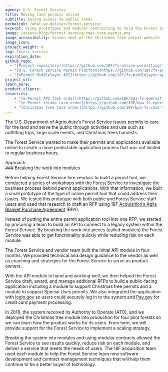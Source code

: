 ```yaml
---
agency: U.S. Forest Service
title: Moving land permits online
subtitle: Easing access to public lands
permalink: /what-we-deliver/forest-service/
excerpt: Using prototypes and modular contracting to help the Forest Service buy and develop an online permitting system.
image: /assets/blog/forrest-service/xmas-tree-permit.png
image_accessibility: Screen shot of the Christmas tree permit website
image_icon:
project_weight: 8
tag: forest service
expiration_date:
github_repo:
  - "[Project repository](https://github.com/18F/fs-online-permitting)"
  - "[U.S. Forest Service Permit Platform](https://github.com/18F/fs-permit-platform)"
  - "[ePermit Middlelayer API](https://github.com/18F/fs-middlelayer-api)"
project_url:
learn_more:
product_clients:
resources:
    - "[e-Permit API task order](https://github.com/18F/bpa-fs-epermit-api)"
    - "[e-Permit intake task order](https://github.com/18F/bpa-fs-epermit-intake)"
    - "[Christmas tree task order](https://github.com/18F/bpa-fs-xmas-trees)"
---
```


The U.S. Department of Agriculture’s Forest Service issues permits to care for the land and serve the public through activities and use such as outfitting trips, large scale events, and Christmas trees harvests. 

The Forest Service wanted to make their permits and applications available online to create a more predictable application process that was not limited to regular business hours.

<div class="small-caps">Approach</div>
### Breaking the work into modules

Before helping Forest Service hire vendors to build a permit tool, we conducted a series of workshops with the Forest Service to investigate the business process behind permit applications. With that information, we built a small prototype of the type of online permit tool that could address their issues. We tested this prototype with both public and Forest Service staff users and used that research to draft an RFP using 18F
[Acquisition’s Agile Blanket Purchase Agreement](https://18f.gsa.gov/what-we-deliver/agile-bpa/) (BPA).

Instead of putting the entire permit application tool into one RFP, we started by procuring a team to build an API to connect to a legacy system within the Forest Service. By breaking the work into pieces (called modules) the Forest Service was able to get functionality quickly while reducing risk on each module.

The Forest Service and vendor team built the initial API module in four months. We provided technical and design guidance to the vendor as well as coaching and strategies for the Forest Service to serve as product owners.

With the API module in hand and working well, we then helped the Forest Service draft, award, and manage additional RFPs to build a public-facing application including a module to support Christmas tree permits and a module to support Special Uses permits. We also integrated the application with [login.gov](http://login.gov) so users could securely log in to the system and [Pay.gov](https://pay.gov) for credit card payment processing.

In 2018, the system received its Authority to Operate (ATO), and we deployed the Christmas tree module into production for four pilot forests so we can learn how the product works for its users. From here, we will provide support for the Forest Service to implement a scaling strategy.

Breaking the system into modules and using modular contracts allowed the Forest Service to see results quickly, reduce risk on each module, and deliver a service that meets the needs of users. The 18F acquisition team used each module to help the Forest Service learn new software development and contract management techniques that will help them continue to be a better buyer of technology.
